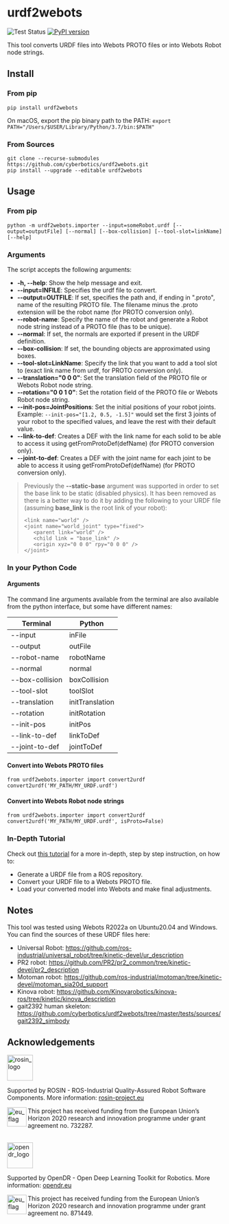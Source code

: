 # urdf2webots

![Test Status](https://github.com/cyberbotics/urdf2webots/actions/workflows/test.yml/badge.svg)
[![PyPI version](https://badge.fury.io/py/urdf2webots.svg)](https://badge.fury.io/py/urdf2webots)

This tool converts URDF files into Webots PROTO files or into Webots Robot node strings.

## Install

### From pip

```
pip install urdf2webots
```

On macOS, export the pip binary path to the PATH: `export PATH="/Users/$USER/Library/Python/3.7/bin:$PATH"`

### From Sources

```
git clone --recurse-submodules https://github.com/cyberbotics/urdf2webots.git
pip install --upgrade --editable urdf2webots
```

## Usage

### From pip

```
python -m urdf2webots.importer --input=someRobot.urdf [--output=outputFile] [--normal] [--box-collision] [--tool-slot=linkName] [--help]
```

### Arguments

The script accepts the following arguments:
  - **-h, --help**: Show the help message and exit.
  - **--input=INFILE**: Specifies the urdf file to convert.
  - **--output=OUTFILE**: If set, specifies the path and, if ending in ".proto", name of the resulting PROTO file. The filename minus the .proto extension will be the robot name (for PROTO conversion only).
  - **--robot-name**: Specify the name of the robot and generate a Robot node string instead of a PROTO file (has to be unique).
  - **--normal**: If set, the normals are exported if present in the URDF definition.
  - **--box-collision**: If set, the bounding objects are approximated using boxes.
  - **--tool-slot=LinkName**: Specify the link that you want to add a tool slot to (exact link name from urdf, for PROTO conversion only).
  - **--translation="0 0 0"**: Set the translation field of the PROTO file or Webots Robot node string.
  - **--rotation="0 0 1 0"**: Set the rotation field of the PROTO file or Webots Robot node string.
  - **--init-pos=JointPositions**: Set the initial positions of your robot joints. Example: `--init-pos="[1.2, 0.5, -1.5]"` would set the first 3 joints of your robot to the specified values, and leave the rest with their default value.
  - **--link-to-def**: Creates a DEF with the link name for each solid to be able to access it using getFromProtoDef(defName) (for PROTO conversion only).
  - **--joint-to-def**: Creates a DEF with the joint name for each joint to be able to access it using getFromProtoDef(defName) (for PROTO conversion only).

> Previously the **--static-base** argument was supported in order to set the base link to be static (disabled physics). It has been removed as there is a better way to do it by adding the following to your URDF file (assuming **base_link** is the root link of your robot):
>
>```
> <link name="world" />
><joint name="world_joint" type="fixed">
>    <parent link="world" />
>    <child link = "base_link" />
>    <origin xyz="0 0 0" rpy="0 0 0" />
></joint>
>```

### In your Python Code

#### Arguments

The command line arguments available from the terminal are also available from the python interface, but some have different names:

| Terminal   |      Python      |
|----------|-------------|
| --input |  inFile |
| --output |  outFile |
| --robot-name |  robotName |
| --normal |  normal |
| --box-collision |  boxCollision |
| --tool-slot |  toolSlot |
| --translation |  initTranslation |
| --rotation |  initRotation |
| --init-pos |  initPos |
| --link-to-def |  linkToDef |
| --joint-to-def |  jointToDef |

#### Convert into Webots PROTO files

```
from urdf2webots.importer import convert2urdf
convert2urdf('MY_PATH/MY_URDF.urdf')
```

#### Convert into Webots Robot node strings

```
from urdf2webots.importer import convert2urdf
convert2urdf('MY_PATH/MY_URDF.urdf', isProto=False)
```

### In-Depth Tutorial
Check out [this tutorial](./docs/tutorial.md) for a more in-depth, step by step instruction, on how to:
- Generate a URDF file from a ROS repository.
- Convert your URDF file to a Webots PROTO file.
- Load your converted model into Webots and make final adjustments.


## Notes
This tool was tested using Webots R2022a on Ubuntu20.04 and Windows.
You can find the sources of these URDF files here:
  - Universal Robot: https://github.com/ros-industrial/universal_robot/tree/kinetic-devel/ur_description
  - PR2 robot: https://github.com/PR2/pr2_common/tree/kinetic-devel/pr2_description
  - Motoman robot: https://github.com/ros-industrial/motoman/tree/kinetic-devel/motoman_sia20d_support
  - Kinova robot: https://github.com/Kinovarobotics/kinova-ros/tree/kinetic/kinova_description
  - gait2392 human skeleton: https://github.com/cyberbotics/urdf2webots/tree/master/tests/sources/gait2392_simbody

## Acknowledgements

<a href="http://rosin-project.eu">
  <img src="http://rosin-project.eu/wp-content/uploads/rosin_ack_logo_wide.png"
       alt="rosin_logo" height="60" >
</a></br>

Supported by ROSIN - ROS-Industrial Quality-Assured Robot Software Components.
More information: <a href="http://rosin-project.eu">rosin-project.eu</a>

<img src="http://rosin-project.eu/wp-content/uploads/rosin_eu_flag.jpg"
     alt="eu_flag" height="45" align="left" >

This project has received funding from the European Union’s Horizon 2020
research and innovation programme under grant agreement no. 732287.

<br>

<a href="https://opendr.eu/">
  <img src="https://opendr.eu/wp-content/uploads/2020/01/logo-300x125.png"
       alt="opendr_logo" height="60" >
</a></br>

Supported by OpenDR - Open Deep Learning Toolkit for Robotics.
More information: <a href="https://opendr.eu/">opendr.eu</a>

<img src="https://opendr.csd.auth.gr/wp-content/uploads/2019/12/Flag_of_Europe-300x200.png"
     alt="eu_flag" height="45" align="left" >

This project has received funding from the European Union’s Horizon 2020
research and innovation programme under grant agreement no. 871449.
